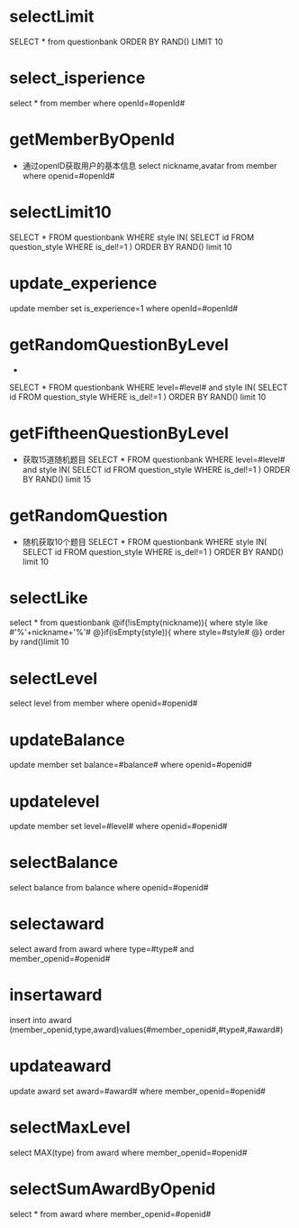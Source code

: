 ﻿
selectLimit
===
SELECT * from questionbank  ORDER BY  RAND() LIMIT 10

select_isperience
===
 select * from member where openId=#openId#

getMemberByOpenId
===
*  通过openID获取用户的基本信息
 select nickname,avatar from member where openid=#openId#
 
selectLimit10
===
   SELECT * FROM questionbank WHERE style IN(
    SELECT id FROM question_style WHERE is_del!=1
   )
    ORDER BY RAND() limit 10
 
update_experience
===
 update member set is_experience=1 where openId=#openId#
 
getRandomQuestionByLevel
===
*
 SELECT * FROM questionbank WHERE level=#level# and style IN(
  SELECT id FROM question_style WHERE is_del!=1
 )
  ORDER BY RAND() limit 10
  
  
getFiftheenQuestionByLevel
===
*  获取15道随机题目
    SELECT * FROM questionbank WHERE level=#level# and style IN(
     SELECT id FROM question_style WHERE is_del!=1
    )
     ORDER BY RAND() limit 15 
     
getRandomQuestion
===
* 随机获取10个题目
    SELECT * FROM questionbank WHERE style IN(
        SELECT id FROM question_style WHERE is_del!=1
       )
        ORDER BY RAND() limit 10
        
selectLike
===
select * from questionbank 
@if(!isEmpty(nickname)){
where style like #'%'+nickname+'%'#
 @}if(isEmpty(style)){
  where style=#style#
 @}
 order by rand()limit 10

selectLevel
===
select level from member  where openid=#openid#




updateBalance
===
update member set balance=#balance# where openid=#openid#

updatelevel
===
update member set level=#level# where openid=#openid#

selectBalance
===
select balance from balance where openid=#openid#

selectaward
===
select award from award where type=#type# and member_openid=#openid#

insertaward
===
insert into award (member_openid,type,award)values(#member_openid#,#type#,#award#)

updateaward
===
update award set award=#award# where member_openid=#openid#

selectMaxLevel
===
select MAX(type) from award where member_openid=#openid#

selectSumAwardByOpenid
===
select * from award where member_openid=#openid#




 